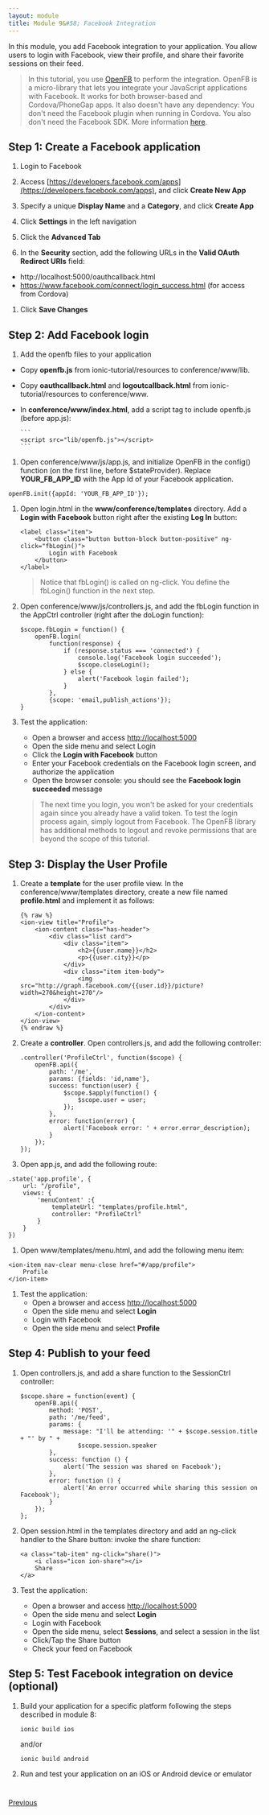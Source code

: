 ```yaml
---
layout: module
title: Module 9&#58; Facebook Integration
---
```

In this module, you add Facebook integration to your application. You allow users to login with Facebook, 
view their profile, and share their favorite sessions on their feed.

> In this tutorial, you use [OpenFB](https://github.com/ccoenraets/OpenFB) to perform the integration. OpenFB is a 
micro-library that lets you integrate 
your JavaScript applications with Facebook. It works for both browser-based and Cordova/PhoneGap apps. It also 
doesn't have any dependency: You don't need the Facebook plugin when running in Cordova. You also don't need the 
Facebook SDK. More information [here](https://github.com/ccoenraets/OpenFB).

## Step 1: Create a Facebook application

1. Login to Facebook

1. Access [https://developers.facebook.com/apps](https://developers.facebook.com/apps), and click **Create New App**

1. Specify a unique **Display Name** and a **Category**, and click **Create App**

1. Click **Settings** in the left navigation

1. Click the **Advanced Tab**

1. In the **Security** section, add the following URLs in the **Valid OAuth Redirect URIs** field:
  - http://localhost:5000/oauthcallback.html
  - https://www.facebook.com/connect/login_success.html (for access from Cordova)

1. Click **Save Changes**  


## Step 2: Add Facebook login

1. Add the openfb files to your application
  - Copy **openfb.js** from ionic-tutorial/resources to conference/www/lib.
  - Copy **oauthcallback.html** and **logoutcallback.html** from ionic-tutorial/resources to conference/www.
  - In **conference/www/index.html**, add a script tag to include openfb.js (before app.js):

        ```
        <script src="lib/openfb.js"></script>
        ```

1. Open conference/www/js/app.js, and initialize OpenFB in the config() function (on the first line, before $stateProvider). Replace **YOUR&#95;FB&#95;APP_ID** with the App Id of your Facebook application.

  ```
  openFB.init({appId: 'YOUR_FB_APP_ID'});

  ```

1. Open login.html in the **www/conference/templates** directory. Add a **Login with Facebook** button right after the 
existing **Log 
In** button: 

    ```
    <label class="item">
        <button class="button button-block button-positive" ng-click="fbLogin()">
            Login with Facebook
        </button>
    </label>
    ```

    > Notice that fbLogin() is called on ng-click. You define the fbLogin() function in the next step.

1. Open conference/www/js/controllers.js, and add the fbLogin function in the AppCtrl controller (right after the 
doLogin function):

    ```
    $scope.fbLogin = function() {
        openFB.login(
            function(response) {
                if (response.status === 'connected') {
                    console.log('Facebook login succeeded');
                    $scope.closeLogin();
                } else {
                    alert('Facebook login failed');
                }
            },
            {scope: 'email,publish_actions'});
    }
    ```

1. Test the application:
    - Open a browser and access [http://localhost:5000](http://localhost:5000)
    - Open the side menu and select Login
    - Click the **Login with Facebook** button
    - Enter your Facebook credentials on the Facebook login screen, and authorize the application 
    - Open the browser console: you should see the **Facebook login succeeded** message

    > The next time you login, you won't be asked for your credentials again since you already have a valid token. To
     test the login process again, simply logout from Facebook. The OpenFB library has additional methods to logout 
     and revoke permissions that are beyond the scope of this tutorial.  


## Step 3: Display the User Profile

1. Create a **template** for the user profile view. In the conference/www/templates directory, create a new file named **profile.html** and implement it as follows:

    ```
    {% raw %}
    <ion-view title="Profile">
        <ion-content class="has-header">
            <div class="list card">
                <div class="item">
                    <h2>{{user.name}}</h2>
                    <p>{{user.city}}</p>
                </div>
                <div class="item item-body">
                    <img src="http://graph.facebook.com/{{user.id}}/picture?width=270&height=270"/>
                </div>
            </div>
        </ion-content>
    </ion-view>
    {% endraw %}
    ```

1. Create a **controller**. Open controllers.js, and add the following controller:

    ```
    .controller('ProfileCtrl', function($scope) {
        openFB.api({
            path: '/me',
            params: {fields: 'id,name'},
            success: function(user) {
                $scope.$apply(function() {
                    $scope.user = user;
                });
            },
            error: function(error) {
                alert('Facebook error: ' + error.error_description);
            }
        });
    });
    ```

1. Open app.js, and add the following route:

  ```
  .state('app.profile', {
      url: "/profile",
      views: {
          'menuContent' :{
              templateUrl: "templates/profile.html",
              controller: "ProfileCtrl"
          }
      }
  })
  ```

1. Open www/templates/menu.html, and add the following menu item:

  ```
  <ion-item nav-clear menu-close href="#/app/profile">
      Profile
  </ion-item>
  ```

1. Test the application:
    - Open a browser and access [http://localhost:5000](http://localhost:5000)
    - Open the side menu and select **Login**
    - Login with Facebook
    - Open the side menu and select **Profile**


## Step 4: Publish to your feed

1. Open controllers.js, and add a share function to the SessionCtrl controller:

    ```
    $scope.share = function(event) {
        openFB.api({
            method: 'POST',
            path: '/me/feed',
            params: {
                message: "I'll be attending: '" + $scope.session.title + "' by " +
                    $scope.session.speaker
            },
            success: function () {
                alert('The session was shared on Facebook');
            },
            error: function () {
                alert('An error occurred while sharing this session on Facebook');
            }
        });
    };
    ```

1. Open session.html in the templates directory and add an ng-click handler to the Share button: invoke the 
share function: 

    ```
    <a class="tab-item" ng-click="share()">
        <i class="icon ion-share"></i>
        Share
    </a>
    ```

1. Test the application:
    - Open a browser and access [http://localhost:5000](http://localhost:5000)
    - Open the side menu and select **Login**
    - Login with Facebook
    - Open the side menu, select **Sessions**, and select a session in the list
    - Click/Tap the Share button
    - Check your feed on Facebook


## Step 5: Test Facebook integration on device (optional)

1. Build your application for a specific platform following the steps described in module 8:

    ```
    ionic build ios
    ```

    and/or
 
    ```
    ionic build android
    ```
 
2. Run and test your application on an iOS or Android device or emulator 

<div class="row" style="margin-top:40px;">
<div class="col-sm-12">
<a href="build-ionic-project.html" class="btn btn-default"><i class="glyphicon glyphicon-chevron-left"></i> 
Previous</a>
</div>
</div>